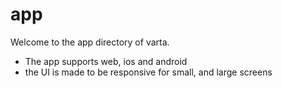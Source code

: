 # app

Welcome to the app directory of varta. 

- The app supports web, ios and android
- the UI is made to be responsive for small, and large screens
